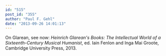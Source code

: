 ```yaml
---
id: "515"
post_id: "355"
author: "Paul F. Gehl"
date: "2013-09-26 14:01:13"
---
```

On Glarean, see now: <em>Heinrich Glarean's Books: The Intellectual World of a Sixteenth-Century Musical Humanist</em>, ed. Iain Fenlon and Inga Mai Groote, Cambridge University Press, 2013.

